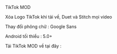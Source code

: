 TikTok MOD

Xóa Logo TikTok khi tải về, Duet và Stitch mọi video

Thay đổi phông chữ : Google Sans

Android tối thiểu : 5.0+

Tải TikTok MOD về tại đây : 

